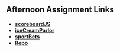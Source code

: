 ## Afternoon Assignment Links

* **[scoreboardJS]( https://github.com/khilek/scoreboardJS )**
* **[iceCreamParlor]( https://github.com/khilek/iceCreamParlor )**
* **[sportBets]( https://github.com/khilek/sportBets )**
* **[Repo](https://github.com/khilek/<ASSIGNMENT_REPO>)**
